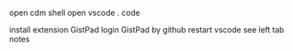 open cdm shell
open vscode
. code

install extension GistPad
login GistPad by github 
restart vscode
see left tab notes

